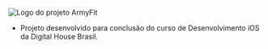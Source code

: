 ![Logo do projeto ArmyFit](https://i.imgur.com/Bu815yq.png?1)

- Projeto desenvolvido para conclusão do curso de Desenvolvimento iOS da Digital House Brasil.
